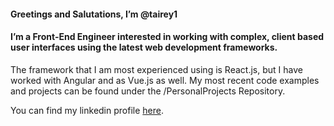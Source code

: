 #### Greetings and Salutations, I’m @tairey1

#### I’m a Front-End Engineer interested in working with complex, client based user interfaces using the latest web development frameworks.

The framework that I am most experienced using is React.js, but I have worked with Angular and as Vue.js as well.
My most recent code examples and projects can be found under the /PersonalProjects Repository.

You can find my linkedin profile [here](https://www.linkedin.com/in/theodore-airey/).

